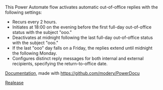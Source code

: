 This Power Automate flow activates automatic out-of-office replies with the following settings:
- Recurs every 2 hours.
- Initiates at 18:00 on the evening before the first full-day out-of-office status with the subject "ooo."
- Deactivates at midnight following the last full-day out-of-office status with the subject "ooo."
- If the last "ooo" day falls on a Friday, the replies extend until midnight the following Monday.
- Configures distinct reply messages for both internal and external recipients, specifying the return-to-office date.

[Documentation](index-oooo.md), made with https://github.com/modery/PowerDocu

[Realease](/release/)





